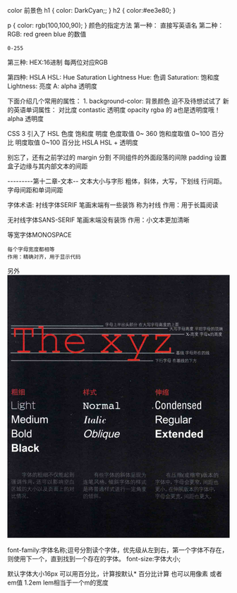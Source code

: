 color 前景色
h1 {
    color: DarkCyan;;
}
h2 {
    color:#ee3e80;
}

p {
    color: rgb(100,100,90);
}
颜色的指定方法
第一种：
    直接写英语名
第二种：
    RGB: red green blue 的数值

    0-255
第三种:
    HEX:16进制 每两位对应RGB

第四种: HSLA
    HSL: Hue Saturation Lightness
    Hue: 色调
    Saturation: 饱和度
    Lightness: 亮度
    A: alpha 透明度

下面介绍几个常用的属性：
    1. background-color: 背景颜色
    迫不及待想试试了
新的英语单词属性：
对比度 contastic
透明度 opacity
rgba 的 a也是透明度哦！
alpha 透明度

CSS 3 引入了 HSL
色度 饱和度 明度
色度取值 0~ 360
饱和度取值 0~100 百分比
明度取值 0~100 百分比
HSLA HSL + 透明度

别忘了，还有之前学过的
margin 分割 不同组件的外面段落的间隙
padding 设置盒子边缘与其内部文本的间距

---------第十二章-文本--
文本大小与字形
粗体，斜体，大写，下划线
行间距。字母间距和单词间距



字体术语:
衬线字体SERIF 
    笔画末端有一些装饰
    称为衬线
    作用：用于长篇阅读


无衬线字体SANS-SERIF
    笔画末端没有装饰
    作用：小文本更加清晰


等宽字体MONOSPACE

    每个字母宽度都相等
    作用：精确对齐，用于显示代码

另外![字体的小影响](字体的小影响.png)


font-family:字体名称;逗号分割读个字体，优先级从左到右，第一个字体不存在，则使用下一个，直到找到一个存在的字体。
font-size:字体大小;

默认字体大小16px
可以用百分比，计算按默认* 百分比计算
也可以用像素
或者em值 1.2em lem相当于一个m的宽度